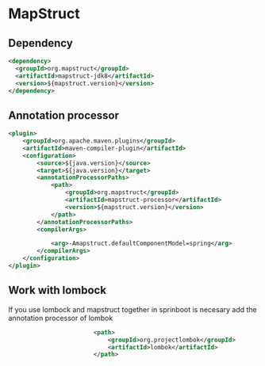 # MapStruct

## Dependency
```xml
<dependency>
  <groupId>org.mapstruct</groupId>
  <artifactId>mapstruct-jdk8</artifactId>
  <version>${mapstruct.version}</version>
</dependency>
```

## Annotation processor
```xml
<plugin>
	<groupId>org.apache.maven.plugins</groupId>
	<artifactId>maven-compiler-plugin</artifactId>
	<configuration>
		<source>${java.version}</source>
		<target>${java.version}</target>
		<annotationProcessorPaths>
			<path>
				<groupId>org.mapstruct</groupId>
				<artifactId>mapstruct-processor</artifactId>
				<version>${mapstruct.version}</version>
			</path>
		</annotationProcessorPaths>
		<compilerArgs>

			<arg>-Amapstruct.defaultComponentModel=spring</arg>
		</compilerArgs>
	</configuration>
</plugin>
```

## Work with lombock

If you use lombock and mapstruct together in sprinboot is necesary add the annotation processor of lombok

```xml
						<path>
							<groupId>org.projectlombok</groupId>
							<artifactId>lombok</artifactId>
						</path>
```
